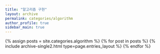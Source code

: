 ```yaml
---
title: "알고리즘 구현"
layout: archive
permalink: categories/algorithm
author_profile: true
sidebar_main: true
---
```




{% assign posts = site.categories.algorithm %}
{% for post in posts %} {% include archive-single2.html type=page.entries_layout %} {% endfor %}
